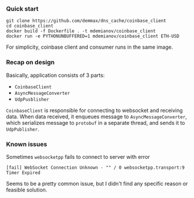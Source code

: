 
### Quick start
```
git clone https://github.com/demmax/dns_cache/coinbase_client
cd coinbase_client
docker build -f Dockerfile . -t mdemianov/coinbase_client
docker run -e PYTHONUNBUFFERED=1 mdemianov/coinbase_client ETH-USD
```

For simplicity, coinbase client and consumer runs in the same image.


### Recap on design
Basically, application consists of 3 parts: 
 - `CoinbaseClient`
 - `AsyncMessageConverter`
 - `UdpPusblisher`


`CoinbaseClient` is responsible for connecting to websocket and receiving data. When data received, it  enqueues message to 
`AsyncMessageConverter`, which serializes message to `protobuf` in a separate thread, and sends it to `UdpPublisher`.

### Known issues
Sometimes `websocketpp` fails to connect to server with error 
```
[fail] WebSocket Connection Unknown - "" / 0 websocketpp.transport:9 Timer Expired
```
Seems to be a pretty common issue, but I didn't find any specific reason or 
feasible solution.

